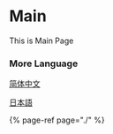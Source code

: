 # Main

This is Main Page



### More Language

[简体中文](https://wiki.mcpe.ltd/v/cn)

[日本語](https://wiki.mcpe.ltd/v/jp)

{% page-ref page="./" %}



